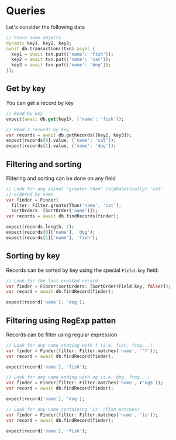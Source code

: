 # Queries

Let's consider the following data

```dart
// Store some objects
dynamic key1, key2, key3;
await db.transaction((txn) async {
  key1 = await txn.put({'name': 'fish'});
  key2 = await txn.put({'name': 'cat'});
  key3 = await txn.put({'name': 'dog'});
});
```

## Get by key

You can get a record by key

```dart
// Read by key
expect(await db.get(key1), {'name': 'fish'});

// Read 2 records by key
var records = await db.getRecords([key2, key3]);
expect(records[0].value, {'name': 'cat'});
expect(records[1].value, {'name': 'dog'});
```
 

## Filtering and sorting

Filtering and sorting can be done on any field

```dart
// Look for any animal "greater than" (alphabetically) 'cat'
// ordered by name
var finder = Finder(
  filter: Filter.greaterThan('name', 'cat'),
  sortOrders: [SortOrder('name')]);
var records = await db.findRecords(finder);

expect(records.length, 2);
expect(records[0]['name'], 'dog');
expect(records[1]['name'], 'fish');
```

## Sorting by key

Records can be sorted by key using the special `Field.key` field:

```dart
// Look for the last created record
var finder = Finder(sortOrders: [SortOrder(Field.key, false)]);
var record = await db.findRecord(finder);

expect(record['name'], 'dog');
```

## Filtering using RegExp patten

Records can be filter using regular expression

```dart
// Look for any name stating with f (i.e. fish, frog...)
var finder = Finder(filter: Filter.matches('name', '^f'));
var record = await db.findRecord(finder);

expect(record['name'], 'fish');
```

```dart
// Look for any name ending with og (i.e. dog, frog...)
var finder = Finder(filter: Filter.matches('name', r'og$'));
var record = await db.findRecord(finder);

expect(record['name'], 'dog');
```

```dart
// Look for any name containing 'is' (fish matches)
var finder = Finder(filter: Filter.matches('name', 'is'));
var record = await db.findRecord(finder);

expect(record['name'], 'fish');
```